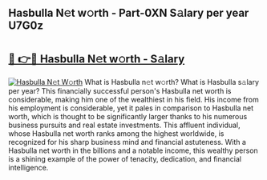 ## Hasbulla N𝚎t w𝚘rth - Part-0XN S𝚊lary per year U7G0z

# <h2><a href="http://gc2bt5z.nevu.top/?p=Hasbulla">🔗 👉🔴 Hasbulla N𝚎t w𝚘rth - S𝚊lary</a></h2>

[![Hasbulla N𝚎t W𝚘rth](https://i.imgur.com/Oavwk0R.jpeg)](http://gc2bt5z.nevu.top/?p=Hasbulla)
What is Hasbulla n𝚎t w𝚘rth? What is Hasbulla s𝚊lary per year?
This financially successful person's Hasbulla net worth is considerable, making him one of the wealthiest in his field. His income from his employment is considerable, yet it pales in comparison to Hasbulla net worth, which is thought to be significantly larger thanks to his numerous business pursuits and real estate investments. This affluent individual, whose Hasbulla net worth ranks among the highest worldwide, is recognized for his sharp business mind and financial astuteness. With a Hasbulla net worth in the billions and a notable income, this wealthy person is a shining example of the power of tenacity, dedication, and financial intelligence.
